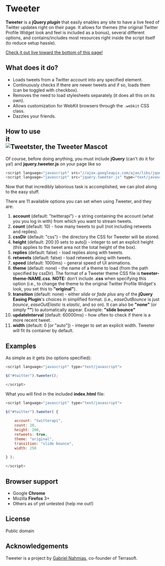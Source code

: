 Tweeter
=============

**Tweeter** is a **jQuery _plugin_** that easily enables any site to have a live feed of Twitter updates right on their page.  It allows for themes (the original Twitter Profile Widget look and feel is included as a bonus), several different options, and contains/includes most resources right inside the script itself (to reduce setup hassle).

[Check it out live toward the bottom of this page!](http://www.elemovements.com "Tweeeeeeeeeeeeter!")

What does it do?
-----------

* Loads tweets from a Twitter account into any specified element.
* Continuously checks if there are newer tweets and if so, loads them (can be toggled with checkbox).
* Removes the need to load stylesheets separately (it does all this on its own).
* Allows customization for WebKit browsers through the <code>.webkit</code> CSS class.
* Dazzles your friends.

How to use it&nbsp;&nbsp;&nbsp;&nbsp;&nbsp;&nbsp;&nbsp;&nbsp;&nbsp;&nbsp;&nbsp;&nbsp;&nbsp;&nbsp;&nbsp;&nbsp;&nbsp;&nbsp;&nbsp;&nbsp;&nbsp;&nbsp;&nbsp;&nbsp;&nbsp;&nbsp;&nbsp;&nbsp;&nbsp;&nbsp;&nbsp;&nbsp;&nbsp;&nbsp;&nbsp;&nbsp;&nbsp;&nbsp;&nbsp;&nbsp;&nbsp;&nbsp;&nbsp;&nbsp;&nbsp;&nbsp;&nbsp;&nbsp;&nbsp;&nbsp;&nbsp;&nbsp;&nbsp;&nbsp;&nbsp;&nbsp;&nbsp;&nbsp;&nbsp;&nbsp;&nbsp;&nbsp;&nbsp;&nbsp;&nbsp;&nbsp;&nbsp;&nbsp;&nbsp;&nbsp;&nbsp;&nbsp;&nbsp;&nbsp;&nbsp;&nbsp;&nbsp;&nbsp;&nbsp;&nbsp;&nbsp;&nbsp;<img alt="Tweetster, the Tweeter Mascot" src="http://terrasoft.x10.mx/img/tweetster.png" title="Tweetster, the Tweeter Mascot" />
-----------

Of course, before doing anything, you must include **jQuery** (can't do it for ya!) and **jquery.tweeter.js** on your page like so
	
```javascript
<script language="javascript" src="//ajax.googleapis.com/ajax/libs/jquery/1/jquery.min.js" type="text/javascript"></script>
<script language="javascript" src="jquery.tweeter.js" type="text/javascript"></script>
```

Now that that incredibly laborious task is accomplished, we can plod along to the easy stuff.

There are 11 available options you can set when using Tweeter, and they are:

1.  **account** (default: "twitterapi") - a string containing the account (what you you log in with) from which you want to stream tweets.
2.  **count** (default: 10) - how many tweets to pull (not including retweets and replies).
3.  **cssDir** (default: "css") - the directory the CSS for Tweeter will be stored.
4.  **height** (default: 200 [0 sets to auto]) - integer to set an explicit height (this applies to the tweet area not the total height of the box).
5.  **replies** (default: false) - load replies along with tweets.
6.  **retweets** (default: false) - load retweets along with tweets.
7.  **speed** (default: 1000ms) - general speed of UI animations.
8.  **theme** (default: none) - the name of a theme to load (from the path specified by cssDir).  The format of a Tweeter theme CSS file is **tweeter-theme-NAME.css**.  **NOTE:** don't include **.css** when specifying this option (i.e., to change the theme to the original Twitter Profile Widget's look, you set this to **"original"**).
9.  **transition** (default: none) - either *slide* or *fade* *plus* any of the **jQuery Easing Plugin**'s choices in simplified format.  (i.e., *easeOutBounce* is just *bounce*, *easeOutElastic* is *elastic*, and so on).  It can also be **"none"** (or simply **""**) to automatically appear.  Example: **"slide bounce"**
10.  **updateInterval** (default: 60000ms) - how often to check if there is a more recent tweet.
11.  **width** (default: 0 [or "auto"]) - integer to set an explicit width.  Tweeter will fit its container by default.

Examples
-----------

As simple as it gets (no options specified):

```javascript
<script language="javascript" type="text/javascript">

$("#twitter").tweeter();

</script>
```

What you will find in the included **index.html** file:

```javascript
<script language="javascript" type="text/javascript">

$("#twitter").tweeter( {
	
	account: "twitterapi",
	count: 20,
	height: 200,
	retweets: true,
	theme: "original",
	transition: "slide bounce",
	width: 250
	
} );

</script>
```

Browser support
-----------

* Google **Chrome**
* Mozilla **Firefox** 3+
* Others as of yet untested (help me out!)

License
-----------

Public domain

Acknowledgements
------------

Tweeter is a project by [Gabriel Nahmias](http://github.com/terrasoftlabs "Terrasoft's GitHub"), co-founder of Terrasoft.